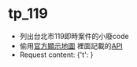 # tp_119
* 列出台北市119即時案件的小廢code
* 偷用[官方顯示地圖](https://service119.119.gov.taipei/service119/accCase) 裡面記載的[API](https://service119.119.gov.taipei/service119/citizenCase/caseList)
* Request content: {'t': <some random number>}
